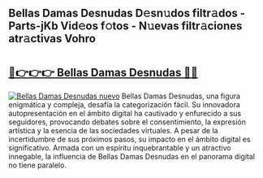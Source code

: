 ## Bellas Damas Desnudas D𝚎sn𝚞dos filtr𝚊dos - Parts-jKb Vid𝚎os f𝚘tos - N𝚞evas filtr𝚊ciones atr𝚊ctivas Vohro

# <h2><a href="http://mb9vhn.tromn.icu/?c=Bellas+Damas+Desnudas">🔗👉👉👉 Bellas Damas Desnudas 🔗🔗</a></h2>

[![Bellas Damas Desnudas nuevo](https://i.imgur.com/pEAQMta.gif)](http://mb9vhn.tromn.icu/?c=Bellas+Damas+Desnudas)
Bellas Damas Desnudas, una figura enigmática y compleja, desafía la categorización fácil. Su innovadora autopresentación en el ámbito digital ha cautivado y enfurecido a sus seguidores, provocando debates sobre el consentimiento, la expresión artística y la esencia de las sociedades virtuales. A pesar de la incertidumbre de sus próximos pasos, su impacto en el ámbito digital es significativo. Armada con un espíritu inquebrantable y un atractivo innegable, la influencia de Bellas Damas Desnudas en el panorama digital no tiene paralelo.
